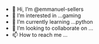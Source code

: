 - 👋 Hi, I’m @emmanuel-sellers
- 👀 I’m interested in ...gaming
- 🌱 I’m currently learning ...python
- 💞️ I’m looking to collaborate on ...
- 📫 How to reach me ...

<!---
emmanuel-sellers/emmanuel-sellers is a ✨ special ✨ repository because its `README.md` (this file) appears on your GitHub profile.
You can click the Preview link to take a look at your changes.
--->
